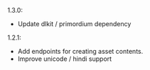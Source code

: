 1.3.0:
  - Update dlkit / primordium dependency

1.2.1:
  - Add endpoints for creating asset contents.
  - Improve unicode / hindi support
